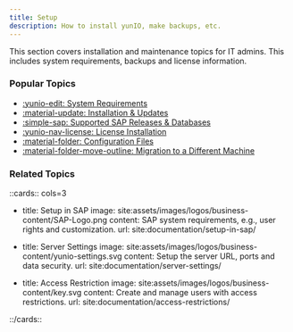 ```yaml
---
title: Setup
description: How to install yunIO, make backups, etc.
---
```


This section covers installation and maintenance topics for IT admins.
This includes system requirements, backups and license information.

### Popular Topics

<div class="grid cards" markdown>

- [:yunio-edit:  System Requirements](requirements.md)
- [:material-update:  Installation & Updates](installation-and-update.md)
- [:simple-sap:  Supported SAP Releases & Databases](requirements.md/#supported-sap-systems-and-releases)
- [:yunio-nav-license:  License Installation](license.md/#about-the-licensing-concept-of-yunio)
- [:material-folder:  Configuration Files](installation-and-update.md/#program-directory-files)
- [:material-folder-move-outline:  Migration to a Different Machine](backup-and-migration.md/#migrate-to-a-different-machine)

</div>

### Related Topics

::cards:: cols=3

- title: Setup in SAP
  image: site:assets/images/logos/business-content/SAP-Logo.png
  content: SAP system requirements, e.g., user rights and customization.
  url: site:documentation/setup-in-sap/
  
- title: Server Settings
  image: site:assets/images/logos/business-content/yunio-settings.svg
  content: Setup the server URL, ports and data security.
  url: site:documentation/server-settings/

- title: Access Restriction
  image: site:assets/images/logos/business-content/key.svg
  content: Create and manage users with access restrictions.
  url: site:documentation/access-restrictions/

::/cards::
